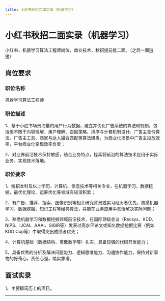 ```yaml
---
title: 小红书秋招二面实录（机器学习）
---
```


# 小红书秋招二面实录（机器学习）

<script type="text/javascript" src="/include/head.js"></script>

小红书，机器学习算法工程师岗位，商业技术，秋招提前批二面。（之后一面<a href="https://www.dywan.xyz/zone/202208/250001">链接</a>）

## 岗位要求

### 职位名称

机器学习算法工程师

### 职位描述

1、基于小红书场景海量的用户行为数据，建立并优化广告系统的算法和机制，包括但不限于内容理解、用户理解、召回策略、排序与计费机制设计、广告主竞价算法、广告主工具、商家与达人撮合匹配等算法研发，为商业化场景中广告主投放效率，平台商业化变现效率负责；

2、对业界前沿技术保持敏感，结合业务特点，探索将前沿的算法技术应用于实际业务，实现技术落地。

### 职位要求

1、统招本科及以上学历，计算机、信息技术等相关专业，在机器学习，数据挖掘，最优化理论、运筹优化等领域有较深积累；

2、有广告、推荐、搜索、图像识别等相关研究背景或实习经历者优先，熟悉机器学习、数据挖掘、知识工程等经典算法，并能在业务应用中灵活解决实际问题；

3、熟悉机器学习和数据挖掘领域前沿技术，在国际顶级会议（Recsys、KDD、NIPS、IJCAI、AAAI、SIGIR等）发表过高水平论文或知名数据挖掘比赛（例如KDD Cup等）中取得突出成绩者优先；

4、计算机基础（数据结构、离散数学等）扎实，具备较强的代码开发能力；

5、具备优秀的分析及解决问题能力、逻辑思维能力、沟通协作能力，保持对新事物的好奇心，责任心强，踏实靠谱。

## 面试实录

1、主要聊简历上的项目。

---

<script type="text/javascript" src="/include/tail.js"></script>
